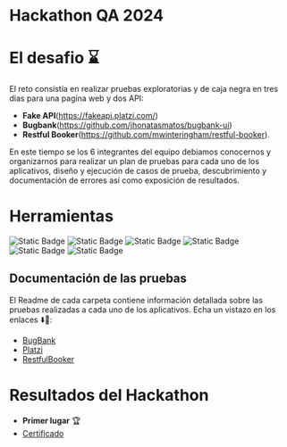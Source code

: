 
# Hackathon QA 2024 
# El desafio :hourglass:
El reto consistía en realizar pruebas exploratorias y de caja negra en tres dias para una pagína web y dos API:
- **Fake API**(https://fakeapi.platzi.com/)
- __Bugbank__(https://github.com/jhonatasmatos/bugbank-ui)
- **Restful Booker**(https://github.com/mwinteringham/restful-booker).

En este tiempo se los 6 integrantes del equipo debiamos conocernos y organizarnos para realizar un plan de pruebas para cada uno de los aplicativos, diseño y ejecución de casos de prueba, descubrimiento y documentación de errores así como exposición de resultados.  

# Herramientas 
![Static Badge](https://img.shields.io/badge/Excel-black?style=for-the-badge&logoColor=white&color=%233CB371) ![Static Badge](https://img.shields.io/badge/Jira-%230052CC?style=for-the-badge) ![Static Badge](https://img.shields.io/badge/Postman-%23FF6C37?style=for-the-badge) ![Static Badge](https://img.shields.io/badge/C%C3%B3digos%20HTTP-%2373DC8C?style=for-the-badge) ![Static Badge](https://img.shields.io/badge/ApiDoc-%230055DA?style=for-the-badge)  ![Static Badge](https://img.shields.io/badge/Python-%233776AB?style=for-the-badge&logo=python&logoColor=white)


## Documentación de las pruebas 
El Readme de cada carpeta contiene información detallada sobre las pruebas realizadas a cada uno de los aplicativos. Echa un vistazo en los enlaces :arrow_down::eyes::

<ul>
    <li><a href="/BugBank">BugBank</a></li>
    <li><a href="/Platzi Fake Store API">Platzi</a></li>
    <li><a href="/Resftul booker">RestfulBooker</a></li>
</ul>

# Resultados del Hackathon 
- __Primer lugar__ :trophy:
- [Certificado](https://drive.google.com/file/d/18M8_5UOxizXv9BTgQ70JKD90X6wHtVgL/view?usp=sharing)
